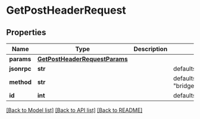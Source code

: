 # GetPostHeaderRequest

## Properties
Name | Type | Description | Notes
------------ | ------------- | ------------- | -------------
**params** | [**GetPostHeaderRequestParams**](GetPostHeaderRequestParams.md) |  | 
**jsonrpc** | **str** |  | defaults to "2.0"
**method** | **str** |  | defaults to "bridge.get_post_header"
**id** | **int** |  | defaults to 1

[[Back to Model list]](../README.md#documentation-for-models) [[Back to API list]](../README.md#documentation-for-api-endpoints) [[Back to README]](../README.md)



